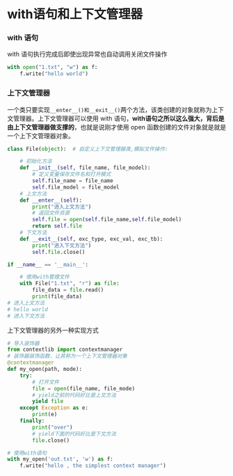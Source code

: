 # with语句和上下文管理器

### with 语句

with 语句执行完成后即使出现异常也自动调用关闭文件操作

```python
with open("1.txt", "w") as f:
    f.write("hello world")
```

### 上下文管理器

一个类只要实现`__enter__()和__exit__()`两个方法，该类创建的对象就称为上下文管理器。上下文管理器可以使用 with 语句，**with语句之所以这么强大，背后是由上下文管理器做支撑的**，也就是说刚才使用 open 函数创建的文件对象就是就是一个上下文管理器对象。

```python
class File(object):  # 自定义上下文管理器类,模拟文件操作:

    # 初始化方法
    def __init__(self, file_name, file_model):
        # 定义变量保存文件名和打开模式
        self.file_name = file_name
        self.file_model = file_model
    # 上文方法
    def __enter__(self):
        print("进入上文方法")
        # 返回文件资源
        self.file = open(self.file_name,self.file_model)
        return self.file
    # 下文方法
    def __exit__(self, exc_type, exc_val, exc_tb):
        print("进入下文方法")
        self.file.close()

if __name__ == '__main__':

    # 使用with管理文件
    with File("1.txt", "r") as file:
        file_data = file.read()
        print(file_data)
# 进入上文方法
# hello world
# 进入下文方法
```

上下文管理器的另外一种实现方式

```python
# 导入装饰器
from contextlib import contextmanager
# 装饰器装饰函数，让其称为一个上下文管理器对象
@contextmanager
def my_open(path, mode):
    try:
        # 打开文件
        file = open(file_name, file_mode)
        # yield之前的代码好比是上文方法
        yield file
    except Exception as e:
        print(e)
    finally:
        print("over")
        # yield下面的代码好比是下文方法
        file.close()

# 使用with语句
with my_open('out.txt', 'w') as f:
    f.write("hello , the simplest context manager")
```



